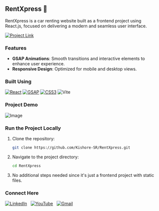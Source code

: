 ## RentXpress 🚗

RentXpress is a car renting website built as a frontend project using React.js, focused on delivering a modern and seamless user interface.

[![Project Link](https://img.shields.io/badge/Website%20Link-37a779?style=for-the-badge)](https://rentxpress.pages.dev/)

### Features
- **GSAP Animations**: Smooth transitions and interactive elements to enhance user experience.
- **Responsive Design**: Optimized for mobile and desktop views.

### Built Using
[![React](https://img.shields.io/badge/react-%2320232a.svg?&style=for-the-badge&logo=react&logoColor=%2361DAFB)](https://reactjs.org/)
[![GSAP](https://img.shields.io/badge/GSAP-%23323132.svg?&style=for-the-badge&logo=none&logoColor=white&color=white&label=%20&image=https://static.wikia.nocookie.net/logopedia/images/4/48/GreenSock_2014.svg/revision/latest?cb=20231024190358)](https://greensock.com/gsap/)
[![CSS3](https://img.shields.io/badge/css3-%231572B6.svg?&style=for-the-badge&logo=css3&logoColor=white)](https://developer.mozilla.org/en-US/docs/Web/CSS)
![Vite](https://img.shields.io/badge/Vite-643EED.svg?style=for-the-badge&logo=vite&logoColor=white)

### Project Demo
![Image](https://github.com/user-attachments/assets/76bd20d7-eff2-4364-9a35-bc1f1e3bd4ac)

### Run the Project Locally
1. Clone the repository:
    ```bash
    git clone https://github.com/Kishore-SR/RentXpress.git
    ```
2. Navigate to the project directory:
    ```bash
    cd RentXpress
    ```
3. No additional steps needed since it's just a frontend project with static files.

### Connect Here
[![LinkedIn](https://img.shields.io/badge/linkedin%20-%230077B5.svg?style=for-the-badge&logo=linkedin&logoColor=white)](https://www.linkedin.com/in/Kishore-SR) &nbsp;
[![YouTube](https://img.shields.io/badge/Youtube-%23FF0000.svg?style=for-the-badge&logo=YouTube&logoColor=white)](https://www.youtube.com/@Kishore-SR) &nbsp;
[![Gmail](https://img.shields.io/badge/Gmail-D14836?style=for-the-badge&logo=gmail&logoColor=white&color=red)](mailto:kishoresr47@gmail.com)
